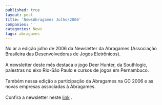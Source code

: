 ```yaml
---
published: true
layout: post
title: 'NewsAbragames Julho/2006'
companies: ''
categories: News
tags: abragames
---
```

No ar a edi&ccedil;&atilde;o julho de 2006 da Newsletter da Abragames (Associa&ccedil;&atilde;o Brasileira das Desenvolvedoras de Jogos Eletr&ocirc;nicos).<br /><br />A newsletter deste m&ecirc;s destaca o jogo Deer Hunter, da Southlogic, palestras no eixo Rio-S&atilde;o Paulo e cursos de jogos em Pernambuco.<br /><br />Tamb&eacute;m nessa edi&ccedil;&atilde;o a participa&ccedil;&atilde;o da Abragames na GC 2006 e as novas empresas associadas &agrave; Abragames.<br /><br />Confira a newsletter neste <a href="http://www.abragames.com.br/newsletter/arquivo/06/07/" target="_blank">link</a>
.
